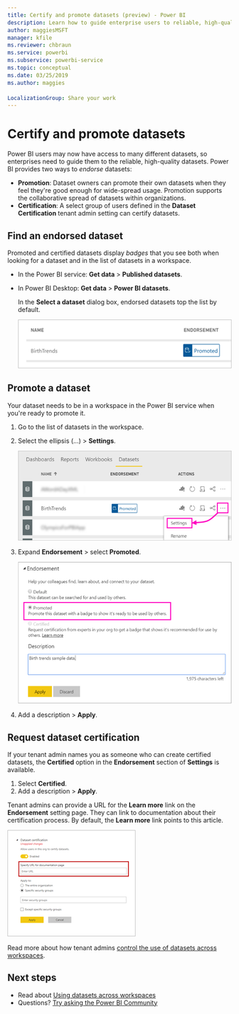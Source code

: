 ```yaml
---
title: Certify and promote datasets (preview) - Power BI
description: Learn how to guide enterprise users to reliable, high-quality datasets.
author: maggiesMSFT
manager: kfile
ms.reviewer: chbraun
ms.service: powerbi
ms.subservice: powerbi-service
ms.topic: conceptual
ms.date: 03/25/2019
ms.author: maggies

LocalizationGroup: Share your work
---
```

# Certify and promote datasets

Power BI users may now have access to many different datasets, so enterprises need to guide them to the reliable, high-quality datasets. Power BI provides two ways to *endorse* datasets:

- **Promotion**: Dataset owners can promote their own datasets when they feel they're good enough for wide-spread usage. Promotion supports the collaborative spread of datasets within organizations.
- **Certification**: A select group of users defined in the **Dataset Certification** tenant admin setting can certify datasets.

## Find an endorsed dataset

Promoted and certified datasets display *badges* that you see both when looking for a dataset and in the list of datasets in a workspace. 

- In the Power BI service: **Get data** > **Published datasets**.
- In Power BI Desktop: **Get data** > **Power BI datasets**.

    In the **Select a dataset** dialog box, endorsed datasets top the list by default. 

    ![Promoted dataset](media/service-datasets-certify-promote/power-bi-dataset-promoted.png)

## Promote a dataset

Your dataset needs to be in a workspace in the Power BI service when you're ready to promote it.

1. Go to the list of datasets in the workspace.
 
3. Select the ellipsis (...) > **Settings**. 

    ![Select the ellipsis by the dataset](media/service-datasets-certify-promote/power-bi-dataset-settings.png)

4. Expand **Endorsement** > select **Promoted**.

    ![Select Promoted and Apply](media/service-datasets-certify-promote/power-bi-dataset-promoted-endorsement.png)

5. Add a description > **Apply**.

## Request dataset certification

If your tenant admin names you as someone who can create certified datasets, the **Certified** option in the **Endorsement** section of **Settings** is available. 

1. Select **Certified**.
2. Add a description > **Apply**.

Tenant admins can provide a URL for the **Learn more** link on the **Endorsement** setting page.  They can link to documentation about their certification process. By default, the **Learn more** link points to this article.

![Dataset certification Learn more](media/service-datasets-certify-promote/power-bi-dataset-learn-more-certification.png)

Read more about how tenant admins [control the use of datasets across workspaces](service-datasets-admin-across-workspaces.md).

## Next steps

* Read about [Using datasets across workspaces](service-datasets-across-workspaces.md)
* Questions? [Try asking the Power BI Community](http://community.powerbi.com/)
